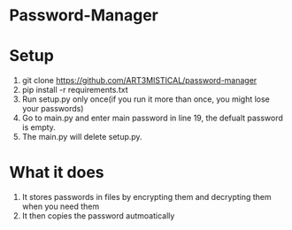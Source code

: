 # Password-Manager

# Setup

1. git clone https://github.com/ART3MISTICAL/password-manager
2. pip install -r  requirements.txt
3. Run setup.py only once(if you run it more than once, you might lose your passwords)
4. Go to main.py and enter main password in line 19, the defualt password is empty.
5. The main.py will delete setup.py.


# What it does

1. It stores passwords in files by encrypting them and decrypting them when you need them
2. It then copies the password autmoatically